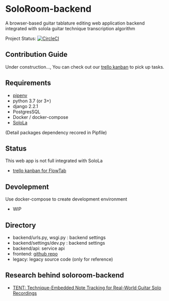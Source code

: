 # SoloRoom-backend

A browser-based guitar tablature editing web application backend integrated with solola guitar technique transcription algorithm 

Project Status: [![CircleCI](https://circleci.com/gh/SoloLa-Platform/soloroom-backend/tree/master.svg?style=svg)](https://circleci.com/gh/SoloLa-Platform/soloroom/tree/master)

## Contribution Guide
Under construction..., You can check out our [trello kanban](https://trello.com/b/eBcjm7aR/solola-project) to pick up tasks.

## Requirements

- [pipenv](https://github.com/pypa/pipenv)
- python 3.7 (or 3+)
- django 2.2.1
- PostgresSQL
- Docker / docker-compose
- [SoloLa](https://github.com/SoloLa-Platform/SoloLa)

(Detail packages dependency recored in Pipfile)

## Status

This web app is not full integrated with SoloLa
- [trello kanban for FlowTab](https://trello.com/b/eBcjm7aR/kanban-for-solola-platform)

## Devolepment 

Use docker-compose to create development environment

- WIP


## Directory
- backend/urls.py, wsgi.py : backend settings
- backend/settings/dev.py : backend settings
- backend/api: service api
- frontend: [github repo](https://github.com/SoloLa-Platform/soloroom-frontend)
- legacy: legacy source code (only for reference)

## Research behind soloroom-backend
- [TENT: Technique-Embedded Note Tracking for Real-World Guitar Solo Recordings](https://transactions.ismir.net/articles/10.5334/tismir.23/)
